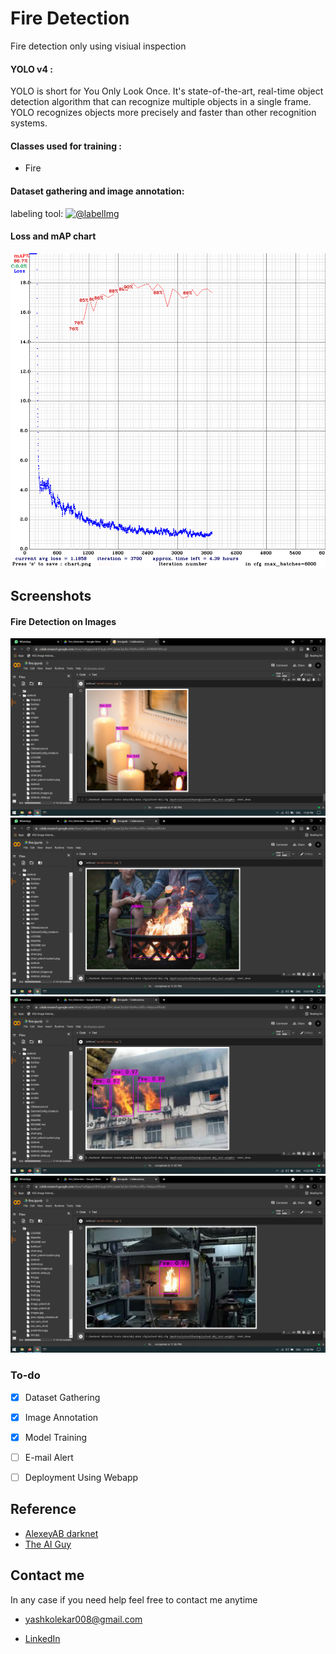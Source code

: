 # Fire Detection

Fire detection only using visiual inspection

#### YOLO v4 :
YOLO is short for You Only Look Once. It's state-of-the-art, real-time object detection algorithm that can recognize multiple objects in a single frame. YOLO recognizes objects more precisely and faster than other recognition systems.


#### Classes used for training :
- Fire

#### Dataset gathering and image annotation:

labeling tool: [![@labelImg](https://img.shields.io/badge/LabelImg-%20-blue)](https://github.com/tzutalin/labelImg)
#### Loss and mAP chart 
![App Screenshot](https://github.com/ll-ysh-ll/weapon-detection/blob/master/Screenshots/chart_yolov4-custom%20(4).png?raw=true)



## Screenshots

#### Fire Detection on Images
![App Screenshot](./Screenshot/1.png?raw=true)
![App Screenshot](https://github.com/ll-ysh-ll/real-time-fire-detection-and-alert-system/blob/master/Screenshot/2.png?raw=true)
![App Screenshot](https://github.com/ll-ysh-ll/real-time-fire-detection-and-alert-system/blob/master/Screenshot/3.png?raw=true)
![App Screenshot](https://github.com/ll-ysh-ll/real-time-fire-detection-and-alert-system/blob/master/Screenshot/4.png?raw=true)

### To-do

- [x]  Dataset Gathering
- [x]  Image Annotation
- [x]  Model Training
- [ ]  E-mail Alert
- [ ]  Deployment Using Webapp



## Reference

 - [AlexeyAB darknet](https://github.com/AlexeyAB/darknet)
 - [The AI Guy](https://github.com/theAIGuysCode)
 
## Contact me

In any case if you need help feel free to contact me anytime

 - yashkolekar008@gmail.com

 - [LinkedIn](https://www.linkedin.com/in/yash-kolekar-559492116/)
